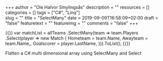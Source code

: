 +++
author = "Ole Halvor Smylingsås"
description = ""
resources = []
categories = []
tags = ["C#", "Linq"]  
slug = ""
title = "SelectMany"
date = 2019-09-09T16:58:09+02:00
draft = "false"
featuretext = ""
featureimg = ""
comments = "false"
+++


{{<highlight c>}}
var matchList = allTeams
        .SelectMany(team => team.Players
            .Select(player => new Match {
                Hometeam = team.Name,
                Awayteam = team.Name,,
                Goalscorer = player.LastName,
            })).ToList();
{{</highlight>}}


Flatten a C# multi dimensional array using SelectMany and Select